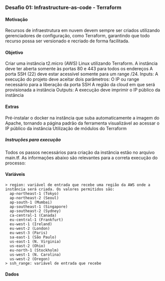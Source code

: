 ### Desafio 01: Infrastructure-as-code - Terraform

#### Motivação
Recursos de infraestrutura em nuvem devem sempre ser criados utilizando gerenciadores de configuração, como Terraform, garantindo que todo recurso possa ser versionado e recriado de forma facilitada.

#### Objetivo
Criar uma instância t2.micro (AWS) Linux utilizando Terraform.
A instância deve ter aberta somente às portas 80 e 443 para todos os endereços
A porta SSH (22) deve estar acessível somente para um range /24.
Inputs: A execução do projeto deve aceitar dois parâmetros:
O IP ou range necessário para a liberação da porta SSH
A região da cloud em que será provisionada a instância
Outputs: A execução deve imprimir o IP público da instância

#### Extras
Pré-instalar o docker na instância que suba automaticamente a imagem do Apache, tornando a página padrão da ferramenta visualizável ao acessar o IP público da instância
Utilização de módulos do Terraform

##### Instruções para execução
Todos os passos necessários para criação da instância estão no arquivo main.tf.
As informações abaixo são relevantes para a correta execução do processo:
#### Variáveis
    > region: variável de entrada que recebe uma região da AWS onde a instância será criada. Os valores permitidos são:
      ap-northeast-1 (Tokyo)
      ap-northeast-2 (Seoul)
      ap-south-1 (Mumbai)
      ap-southeast-1 (Singapore)
      ap-southeast-2 (Sydney)
      ca-central-1 (Canada)
      eu-central-1 (Frankfurt)
      eu-west-1 (Ireland)
      eu-west-2 (London)
      eu-west-3 (Paris)
      sa-east-1 (São Paulo)
      us-east-1 (N. Virginia)
      us-east-2 (Ohio)
      eu-north-1 (Stockholm)
      us-west-1 (N. Carolina)
      us-west-2 (Oregon)
    > ssh_range: variável de entrada que recebe
#### Dados
